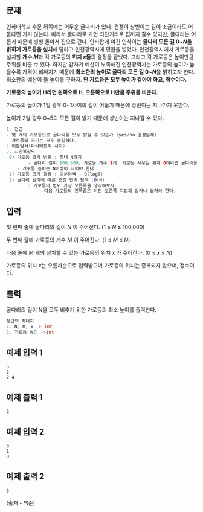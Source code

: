 ## 문제

인하대학교 후문 뒤쪽에는 어두운 굴다리가 있다. 겁쟁이 상빈이는 길이 조금이라도 어둡다면 가지 않는다. 따라서 굴다리로 가면 최단거리로 집까지 갈수 있지만, 굴다리는 어둡기 때문에 빙빙 돌아서 집으로 간다. 안타깝게 여긴 인식이는 **굴다리 모든 길 0~*N*을 밝히게 가로등을 설치**해 달라고 인천광역시에 민원을 넣었다. 인천광역시에서 가로등을 설치할 **개수 *M***과 각 가로등의 **위치 *x*들**의 결정을 끝냈다. 그리고 각 가로등은 높이만큼 주위를 비출 수 있다. 하지만 갑자기 예산이 부족해진 인천광역시는 가로등의 높이가 높을수록 가격이 비싸지기 때문에 **최소한의 높이로 굴다리 모든 길 0~*N***을 밝히고자 한다. 최소한의 예산이 들 높이를 구하자. **단 가로등은 모두 높이가 같아야 하고, 정수이다.**


**가로등의 높이가 H라면 왼쪽으로 H, 오른쪽으로 H만큼 주위를 비춘다.**

가로등의 높이가 1일 경우 0~1사이의 길이 어둡기 때문에 상빈이는 지나가지 못한다.

높이가 2일 경우 0~5의 모든 길이 밝기 때문에 상빈이는 지나갈 수 있다.



```java
1. 접근
- 몇 개의 가로등으로 굴다리를 모두 밝힐 수 있는가 (yes/no 결정문제)
- 가로등의 크기는 모두 동일하다.
: 이분탐색(파라메트릭 서치)
2. 시간복잡도
 0) 가로등 크기 범위 : 최대 N까지
		- 굴다리 길이 100,000, 가로등 개수 1개, 가로등 세우는 위치 0이라면 굴다리를 모두 비추기 위해서
    - 가로등 높이는 N이상이 되어야 한다.
 1) 가로등 크기 결정 : 이분탐색 - O(logT)
 2) 굴다리 길이에 따른 조건 만족 탐색 :O(N)
		: 가로등의 범위 가장 오른쪽을 생각해보자.
			- 다음 가로등의 왼쪽끝은 이전 오른쪽 지점과 같거나 겹쳐야 한다.
```

## 입력

첫 번째 줄에 굴다리의 길이 *N* 이 주어진다. (1 ≤ *N* ≤ 100,000)

두 번째 줄에 가로등의 개수 *M* 이 주어진다. (1 ≤ *M* ≤ *N*)

다음 줄에 *M* 개의 설치할 수 있는 가로등의 위치 *x* 가 주어진다. (0 ≤ *x* ≤ *N*)

가로등의 위치 *x*는 오름차순으로 입력받으며 가로등의 위치는 중복되지 않으며, 정수이다.

## 출력

굴다리의 길이 N을 모두 비추기 위한 가로등의 최소 높이를 출력한다.

```java
정답의 최대치
1. N, M, x -> int
2. 가로등 높이 ->int
```

## 예제 입력 1

```
5
2
2 4

```

## 예제 출력 1

```
2

```

## 예제 입력 2

```
3
1
0

```

## 예제 출력 2

```
3
```

(출처 - 백준)
